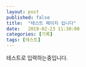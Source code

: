 ```yaml
---
layout: post
published: false
title:  "테스트 페이지 입니다"
date:   2019-02-23 11:30:00
categories: [기록]
tags: [테스트]
---
```


테스트로 입력하는중입니다.
